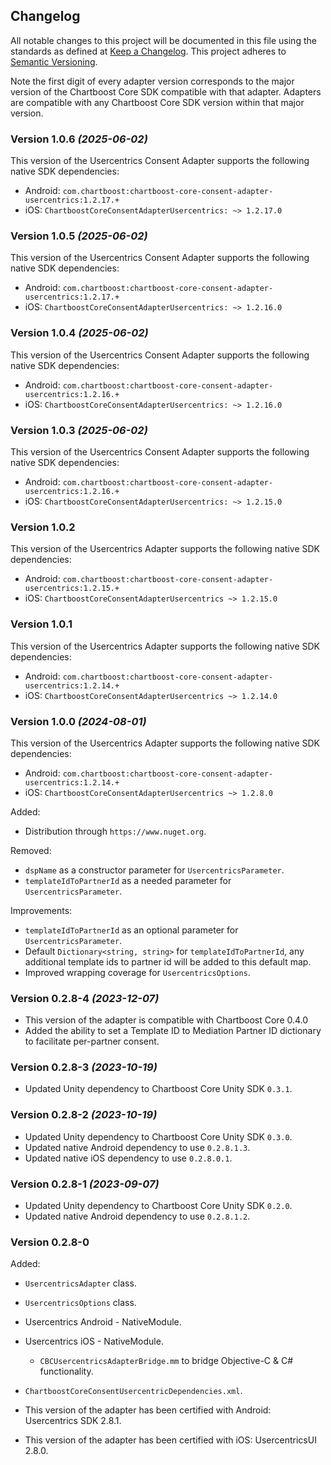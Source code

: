 ## Changelog
All notable changes to this project will be documented in this file using the standards as defined at [Keep a Changelog](https://keepachangelog.com/en/1.0.0/). This project adheres to [Semantic Versioning](https://semver.org/spec/v2.0.0).

Note the first digit of every adapter version corresponds to the major version of the Chartboost Core SDK compatible with that adapter. 
Adapters are compatible with any Chartboost Core SDK version within that major version.

### Version 1.0.6 *(2025-06-02)*
This version of the Usercentrics Consent Adapter supports the following native SDK dependencies:
  * Android: `com.chartboost:chartboost-core-consent-adapter-usercentrics:1.2.17.+`
  * iOS: `ChartboostCoreConsentAdapterUsercentrics: ~> 1.2.17.0`

### Version 1.0.5 *(2025-06-02)*
This version of the Usercentrics Consent Adapter supports the following native SDK dependencies:
  * Android: `com.chartboost:chartboost-core-consent-adapter-usercentrics:1.2.17.+`
  * iOS: `ChartboostCoreConsentAdapterUsercentrics: ~> 1.2.16.0`

### Version 1.0.4 *(2025-06-02)*
This version of the Usercentrics Consent Adapter supports the following native SDK dependencies:
  * Android: `com.chartboost:chartboost-core-consent-adapter-usercentrics:1.2.16.+`
  * iOS: `ChartboostCoreConsentAdapterUsercentrics: ~> 1.2.16.0`

### Version 1.0.3 *(2025-06-02)*
This version of the Usercentrics Consent Adapter supports the following native SDK dependencies:
  * Android: `com.chartboost:chartboost-core-consent-adapter-usercentrics:1.2.16.+`
  * iOS: `ChartboostCoreConsentAdapterUsercentrics: ~> 1.2.15.0`

### Version 1.0.2
This version of the Usercentrics Adapter supports the following native SDK dependencies:
* Android: `com.chartboost:chartboost-core-consent-adapter-usercentrics:1.2.15.+`
* iOS: `ChartboostCoreConsentAdapterUsercentrics ~> 1.2.15.0` 

### Version 1.0.1
This version of the Usercentrics Adapter supports the following native SDK dependencies:
* Android: `com.chartboost:chartboost-core-consent-adapter-usercentrics:1.2.14.+`
* iOS: `ChartboostCoreConsentAdapterUsercentrics ~> 1.2.14.0` 

### Version 1.0.0 *(2024-08-01)*
This version of the Usercentrics Adapter supports the following native SDK dependencies:
* Android: `com.chartboost:chartboost-core-consent-adapter-usercentrics:1.2.14.+`
* iOS: `ChartboostCoreConsentAdapterUsercentrics ~> 1.2.8.0` 

Added:
- Distribution through `https://www.nuget.org`.

Removed:
- `dspName` as a constructor parameter for `UsercentricsParameter`.
- `templateIdToPartnerId` as a needed parameter for `UsercentricsParameter`.

Improvements:
- `templateIdToPartnerId` as an optional parameter for `UsercentricsParameter`.
- Default `Dictionary<string, string>` for `templateIdToPartnerId`, any additional template ids to partner id will be added to this default map.
- Improved wrapping coverage for `UsercentricsOptions`.

### Version 0.2.8-4 *(2023-12-07)*
- This version of the adapter is compatible with Chartboost Core 0.4.0
- Added the ability to set a Template ID to Mediation Partner ID dictionary to facilitate per-partner consent.

### Version 0.2.8-3 *(2023-10-19)*
- Updated Unity dependency to Chartboost Core Unity SDK `0.3.1`.

### Version 0.2.8-2 *(2023-10-19)*
- Updated Unity dependency to Chartboost Core Unity SDK `0.3.0`.
- Updated native Android dependency to use `0.2.8.1.3`.
- Updated native iOS dependency to use `0.2.8.0.1`.

### Version 0.2.8-1 *(2023-09-07)*
- Updated Unity dependency to Chartboost Core Unity SDK `0.2.0`.
- Updated native Android dependency to use `0.2.8.1.2`.

### Version 0.2.8-0
Added:
- `UsercentricsAdapter` class.
- `UsercentricsOptions` class.
- Usercentrics Android - NativeModule.
- Usercentrics iOS - NativeModule.
    - `CBCUsercentricsAdapterBridge.mm` to bridge Objective-C & C# functionality.
- `ChartboostCoreConsentUsercentricDependencies.xml`.

- This version of the adapter has been certified with Android: Usercentrics SDK 2.8.1.
- This version of the adapter has been certified with iOS: UsercentricsUI 2.8.0.
